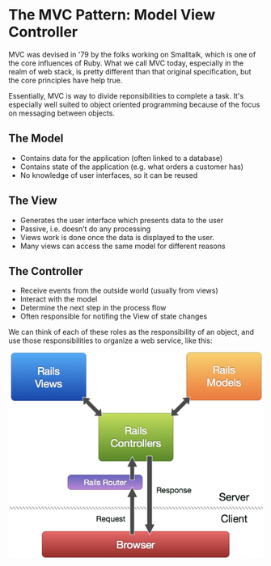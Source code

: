 # The MVC Pattern: Model View Controller

MVC was devised in '79 by the folks working on Smalltalk, which is one of the core influences of Ruby. What we call MVC today, especially in the realm of web stack, is pretty different than that original specification, but the core principles have help true.

Essentially, MVC is way to divide reponsibilities to complete a task. It's especially well suited to object oriented programming because of the focus on messaging between objects.

## The Model
- Contains data for the application (often linked to a database)
- Contains state of the application (e.g. what orders a customer has)
- No knowledge of user interfaces, so it can be reused

## The View
- Generates the user interface which presents data to the user
- Passive, i.e. doesn’t do any processing
- Views work is done once the data is displayed to the user.
- Many views can access the same model for different reasons

## The Controller
- Receive events from the outside world (usually from views)
- Interact with the model
- Determine the next step in the process flow
- Often responsible for notifing the View of state changes

We can think of each of these roles as the responsibility of an object, and use those responsibilities to organize a web service, like this:

![MVC in Rails](railsmvc.png)
